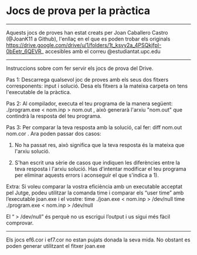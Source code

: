 # Jocs de prova per la pràctica
_____________________________________________________________________________________________________________________________________________
Aquests jocs de proves han estat creats per Joan Caballero Castro (@JoanK11 a Github), l'enllaç en el que es poden trobar els originals https://drive.google.com/drive/u/1/folders/1t_ksvy2a_4PSQkjfpI-0bEetr_6QEVR_
accesibles amb el correu @estudiantat.upc.edu
_____________________________________________________________________________________________________________________________________________

Instruccions sobre com fer servir els jocs de prova del Drive.

Pas 1: Descarrega qualsevol joc de proves amb els seus dos fitxers corresponents: input i solució.
       Desa els fitxers a la mateixa carpeta on tens l'executable de la pràctica.

Pas 2: Al compilador, executa el teu programa de la manera següent: ./program.exe < nom.inp > nom.out ,
això generarà l'arxiu "nom.out" que contindrà la resposta del teu programa.

Pas 3: Per comparar la teva resposta amb la solució, cal fer: diff nom.out nom.cor . Ara poden passar dos casos:

1) No ha passat res, això significa que la teva resposta és la mateixa que l'arxiu solució.

2) S'han escrit una sèrie de casos que indiquen les diferències entre la teva resposta i l'arxiu solució.
   Has d'intentar modificar el teu programa per eliminar aquests errors i aconseguir el que s'indica a 1).

Extra: Si voleu comparar la vostra eficiència amb un executable acceptat pel Jutge, podeu utilitzar la comanda time i comparar els “user time” amb l’executable joan.exe i el vostre:
	time ./joan.exe < nom.inp > /dev/null
	time ./program.exe < nom.inp > /dev/null
  
El “ > /dev/null” és perquè no us escrigui l’output i us sigui més fàcil comprovar.

____________________________________________________________________________________________________________________________________________

Els jocs ef6.cor i ef7.cor no estan pujats donada la seva mida. No obstant es poden generar utilitzant el fitxer joan.exe
